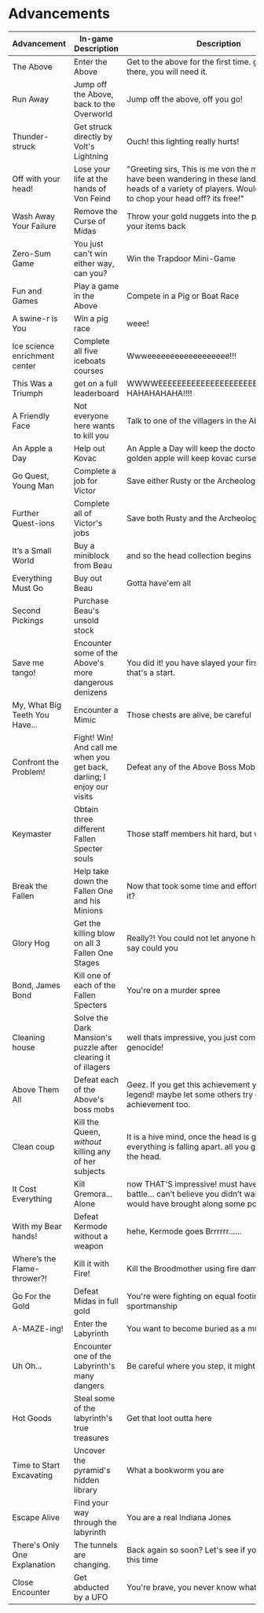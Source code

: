 # Advancements

| Advancement | In-game Description | Description |
| ----------- | ------------------- | ------------|
| The Above |Enter the Above | Get to the above for the first time. good luck up there, you will need it. |
| Run Away | Jump off the Above, back to the Overworld| Jump off the above, off you go! |
| Thunder- struck <a name="thunder-struck"></a> | Get struck directly by Volt's Lightning | Ouch! this lighting really hurts! |
| Off with your head! <a name="off-with-your-head"></a> | Lose your life at the hands of Von Feind | "Greeting sirs, This is me von the merchant and I have been wandering in these lands chopping heads of a variety of players. Would you like me to chop your head off? its free!" |
| Wash Away Your Failure | Remove the Curse of Midas | Throw your gold nuggets into the pool and get your items back |
| Zero-Sum Game | You just can't win either way, can you? | Win the Trapdoor Mini-Game |
| Fun and Games | Play a game in the Above | Compete in a Pig or Boat Race |
| A swine-r is You | Win a pig race | weee! |
| Ice science enrichment center | Complete all five iceboats courses | Wwweeeeeeeeeeeeeeeeee!!! |
| This Was a Triumph | get on a full leaderboard | WWWWEEEEEEEEEEEEEEEEEEEEEEEEEEEE!!!!!!!!! HAHAHAHAHA!!!! |
| A Friendly Face | Not everyone here wants to kill you | Talk to one of the villagers in the Above |
| An Apple a Day <a name="an-apple-a-day"></a> | Help out Kovac | An Apple a Day will keep the doctor away, but a golden apple will keep kovac curse away. |
| Go Quest, Young Man <a name="go-quest-young-man"></a> | Complete a job for Victor | Save either Rusty or the Archeologist |
| Further Quest-ions | Complete all of Victor's jobs | Save both Rusty and the Archeologist |
| It’s a Small World <a name="its-a-small-world"></a> | Buy a miniblock from Beau | and so the head collection begins |
| Everything Must Go <a name="everything-must-go"></a> | Buy out Beau | Gotta have'em all |
| Second Pickings <a name="second-pickings"></a> | Purchase Beau's unsold stock | |
| Save me tango! | Encounter some of the Above's more dangerous denizens | You did it! you have slayed your first above mob! that's a start. |
| My, What Big Teeth You Have... | Encounter a Mimic | Those chests are alive, be careful |
| Confront the Problem! | Fight! Win! And call me when you get back, darling; I enjoy our visits | Defeat any of the Above Boss Mobs |
| Keymaster <a name="keymaster"></a> | Obtain three different Fallen Specter souls | Those staff members hit hard, but we hit harder |
| Break the Fallen <a name="break-the-fallen"></a> | Help take down the Fallen One and his Minions | Now that took some time and effort, was it worth it? |
| Glory Hog <a name="glory-hog"></a> | Get the killing blow on all 3 Fallen One Stages | Really?! You could not let anyone have the final say could you |
| Bond, James Bond <a name="james-bond"></a> | Kill one of each of the Fallen Specters | You're on a murder spree |
| Cleaning house | Solve the Dark Mansion's puzzle after clearing it of illagers | well thats impressive, you just commited a genocide! |
| Above Them All | Defeat each of the Above's boss mobs | Geez. If you get this achievement you are a legend! maybe let some others try getting this achievement too. |
| Clean coup <a name="clean-coup"></a> | Kill the Queen, *without* killing any of her subjects | It is a hive mind, once the head is gone, everything is falling apart. all you gotta focus is the head. |
| It Cost Everything <a name="it-cost-everything"></a> | Kill Gremora... Alone | now THAT'S impressive! must have been an epic battle… can’t believe you didn’t waited for me, I would have brought along some popcorn! |
| With my Bear hands! <a name="with-my-bear-hands"></a>| Defeat Kermode without a weapon | hehe, Kermode goes Brrrrrr…... |
| Where’s the Flame- thrower?! | Kill it with Fire! | Kill the Broodmother using fire damage |
| Go For the Gold | Defeat Midas in full gold | You're were fighting on equal footing, what great sportmanship |
| A-MAZE-ing! | Enter the Labyrinth | You want to become buried as a mummy? |
| Uh Oh... | Encounter one of the Labyrinth's many dangers | Be careful where you step, it might get hot |
| Hot Goods | Steal some of the labyrinth's true treasures | Get that loot outta here |
| Time to Start Excavating | Uncover the pyramid's hidden library | What a bookworm you are |
| Escape Alive | Find your way through the labyrinth | You are a real Indiana Jones |
| There's Only One Explanation | The tunnels are changing. | Back again so soon? Let's see if you get out alive this time |
| Close Encounter | Get abducted by a UFO | You're brave, you never know what can happen |
